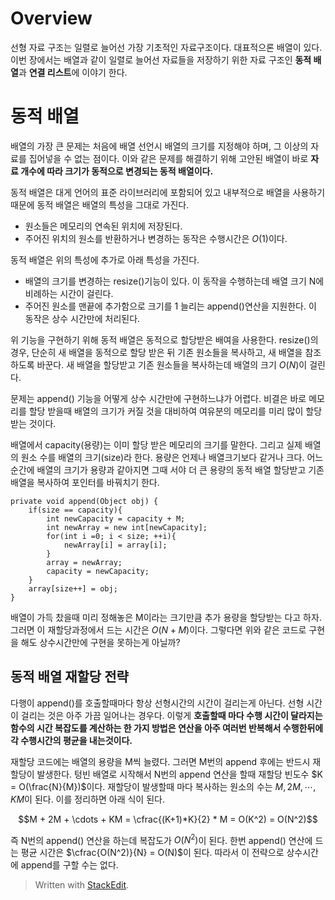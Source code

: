 # Overview

선형 자료 구조는 일렬로 늘어선 가장 기초적인 자료구조이다. 대표적으론 배열이 있다. 이번 장에서는 배열과 같이 일렬로 늘어선 자료들을 저장하기 위한 자료 구조인 **동적 배열**과 **연결 리스트**에 이야기 한다.

# 동적 배열

배열의 가장 큰 문제는 처음에 배열 선언시 배열의 크기를 지정해야 하며, 그 이상의 자료를 집어넣을 수 없는 점이다. 이와 같은 문제를 해결하기 위해 고안된 배열이 바로 **자료 개수에 따라 크기가 동적으로 변경되는 동적 배열이다.**  

동적 배열은 대게 언어의 표준 라이브러리에 포함되어 있고 내부적으로 배열을 사용하기 때문에 동적 배열은 배열의 특성을 그대로 가진다. 

* 원소들은 메모리의 연속된 위치에 저장된다.
* 주어진 위치의 원소를 반환하거나 변경하는 동작은 수행시간은 $O(1)$이다.

동적 배열은 위의 특성에 추가로 아래 특성을 가진다. 

* 배열의 크기를 변경하는 resize()기능이 있다. 이 동작을 수행하는데 배열 크기 N에 비례하는 시간이 걸린다.
* 주어진 원소를 맨끝에 추가함으로 크기를 1 늘리는 append()연산을 지원한다. 이 동작은 상수 시간만에 처리된다. 

위 기능을 구현하기 위해 동적 배열은 동적으로 할당받은 배여을 사용한다. resize()의 경우, 단순히 새 배열을 동적으로 할당 받은 뒤 기존 원소들을 복사하고, 새 배열을 참조하도록 바꾼다. 새 배열을 할당받고 기존 원소들을 복사하는데 배열의 크기 $O(N)$이 걸린다. 

문제는 append() 기능을 어떻게 상수 시간만에 구현하느냐가 어렵다. 비결은 바로 메모리를 할당 받을때 배열의 크기가 커질 것을 대비하여 여유분의 메모리를 미리 많이 할당받는 것이다.

배열에서 capacity(용량)는 이미 할당 받은 메모리의 크기를 말한다. 그리고 실제 배열의 원소 수를 배열의 크기(size)라 한다. 용량은 언제나 배열크기보다 같거나 크다. 어느 순간에 배열의 크기가 용량과 같아지면 그때 서야 더 큰 용량의 동적 배열 할당받고 기존 배열을 복사하여 포인터를 바꿔치기 한다. 

```
private void append(Object obj) {
	if(size == capacity){
		int newCapacity = capacity + M;
		int newArray = new int[newCapacity];
		for(int i =0; i < size; ++i){
			newArray[i] = array[i];
		}
		array = newArray;
		capacity = newCapacity;
	}
	array[size++] = obj;
}
```

배열이 가득 찼을때 미리 정해놓은 M이라는 크기만큼 추가 용량을 할당받는 다고 하자. 그러면 이 재할당과정에서 드는 시간은 $O(N+M)$이다. 그렇다면 위와 같은 코드로 구현을 해도 상수시간만에 구현을 못하는게 아닐까?

## 동적 배열 재할당 전략

다행이 append()를 호출할때마다 항상 선형시간의 시간이 걸리는게 아닌다. 선형 시간이 걸리는 것은 아주 가끔 일어나는 경우다. 이렇게 **호출할때 마다 수행 시간이 달라지는 함수의 시간 복잡도를 계산하는 한 가지 방법은 연산을 아주 여러번 반복해서 수행한뒤에 각 수행시간의 평균을 내는것이다.** 

재할당 코드에는 배열의 용량을 M씩 늘렸다. 그러면 M번의 append 후에는 반드시 재할당이 발생한다. 텅빈 배열로 시작해서 N번의 append 연산을 할때 재할당 빈도수 $K = O(\frac{N}{M})$이다. 재할당이 발생할때 마다 복사하는 원소의 수는 $M, 2M, \cdots, KM$이 된다. 이를 정리하면 아래 식이 된다.

$$M + 2M + \cdots + KM = \cfrac{(K+1)*K}{2} * M = O(K^2) = O(N^2)$$

즉 N번의 append() 연산을 하는데 복잡도가 $O(N^2)$이 된다. 한번 append() 연산에 드는 평균 시간은 $\cfrac{O(N^2)}{N} = O(N)$이 된다. 따라서 이 전략으로 상수시간에 append를 구할 수는 없다. 

> Written with [StackEdit](https://stackedit.io/).
<!--stackedit_data:
eyJoaXN0b3J5IjpbLTEwNzI1NzIxNzYsMTcwMjMyOTQ5OSwtOT
k0NTg2NjUsMjAzNzEwOTMxOCwtNTMxMTIzMjU2LDkwNjc3ODY5
MiwxODgzMjI3MTAxLDE5NzA4ODAzMzEsLTkzMjc5ODk0MCwyMD
QwMjQ1NTUsMTUxMTUwODg3NF19
-->